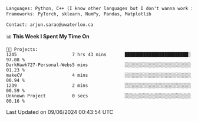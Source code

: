 ```txt
Languages: Python, C++ (I know other languages but I don't wanna work in em)
Frameworks: PyTorch, sklearn, NumPy, Pandas, Matplotlib

Contact: arjun.sarao@uwaterloo.ca
```

<!--START_SECTION:waka-->
📊 **This Week I Spent My Time On** 

```text
🐱‍💻 Projects: 
1245                     7 hrs 43 mins       ████████████████████████░   97.08 % 
DarkHawk727-Personal-Webs5 mins              ░░░░░░░░░░░░░░░░░░░░░░░░░   01.23 % 
makeCV                   4 mins              ░░░░░░░░░░░░░░░░░░░░░░░░░   00.94 % 
1239                     2 mins              ░░░░░░░░░░░░░░░░░░░░░░░░░   00.59 % 
Unknown Project          0 secs              ░░░░░░░░░░░░░░░░░░░░░░░░░   00.16 % 
```


 Last Updated on 09/06/2024 00:43:54 UTC
<!--END_SECTION:waka-->
